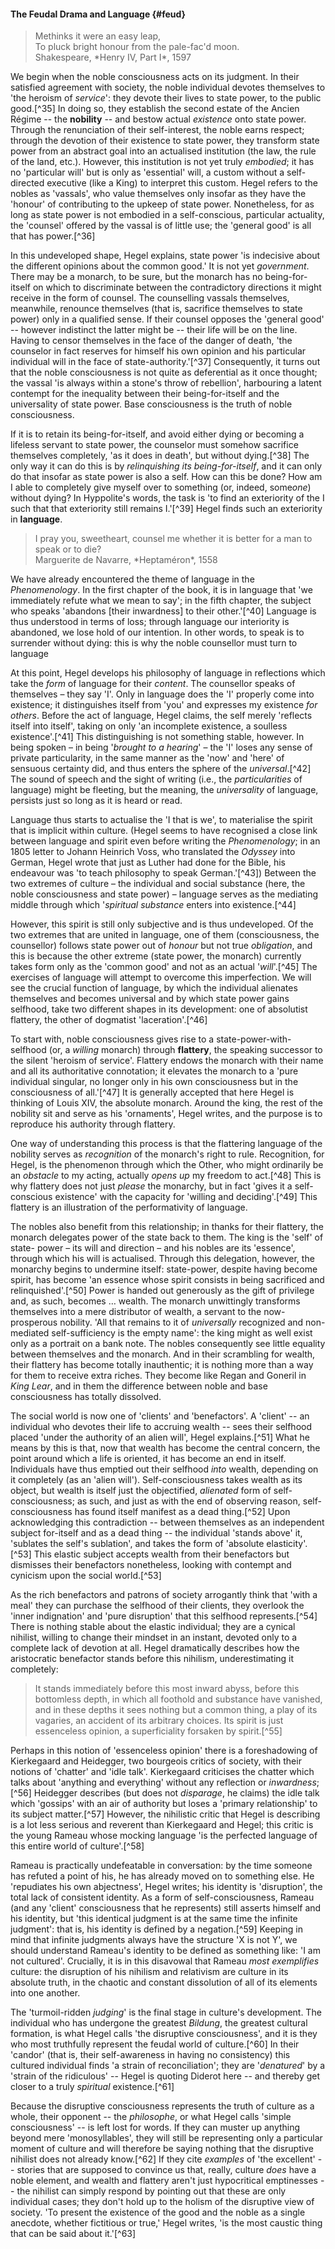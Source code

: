#### The Feudal Drama and Language {#feud}

<blockquote class="short epigraph">Methinks it were an easy leap,<br/>To pluck bright honour from the pale-fac'd moon. <footer>Shakespeare, *Henry IV, Part I*, 1597</footer></blockquote>

We begin when the noble consciousness acts on its judgment. In their satisfied
agreement with society, the noble individual devotes themselves to 'the heroism
of *service*': they devote their lives to state power, to the public good.[^35]
In doing so, they establish the second estate of the Ancien Régime -- the
**nobility** -- and bestow actual *existence* onto state power. Through the
renunciation of their self-interest, the noble earns respect; through the
devotion of their existence to state power, they transform state power from an
abstract goal into an actualised institution (the law, the rule of the land,
etc.). However, this institution is not yet truly *embodied*; it has no
'particular will' but is only as 'essential' will, a custom without a
self-directed executive (like a King) to interpret this custom. Hegel refers to
the nobles as 'vassals', who value themselves only insofar as they have the
'honour' of contributing to the upkeep of state power. Nonetheless, for as long
as state power is not embodied in a self-conscious, particular actuality, the
'counsel' offered by the vassal is of little use; the 'general good' is all that
has power.[^36]

In this undeveloped shape, Hegel explains, state power 'is indecisive about the
different opinions about the common good.' It is not yet *government*. There may
be a monarch, to be sure, but the monarch has no being-for-itself on which to
discriminate between the contradictory directions it might receive in the form
of counsel. The counselling vassals themselves, meanwhile, renounce themselves
(that is, sacrifice themselves to state power) only in a qualified sense. If
their counsel opposes the 'general good' -- however indistinct the latter might
be -- their life will be on the line. Having to censor themselves in the face of
the danger of death, 'the counselor in fact reserves for himself his own opinion
and his particular individual will in the face of state-authority.'[^37]
Consequently, it turns out that the noble consciousness is not quite as
deferential as it once thought; the vassal 'is always within a stone's throw of
rebellion', harbouring a latent contempt for the inequality between their
being-for-itself and the universality of state power. Base consciousness is the
truth of noble consciousness.

If it is to retain its being-for-itself, and avoid either dying or becoming a
lifeless servant to state power, the counselor must somehow sacrifice themselves
completely, 'as it does in death', but without dying.[^38] The only way it can
do this is by *relinquishing its being-for-itself*, and it can only do that
insofar as state power is also a self. How can this be done? How am I able to
completely give myself over to something (or, indeed, some*one*) without dying?
In Hyppolite's words, the task is 'to find an exteriority of the I such that
that exteriority still remains I.'[^39] Hegel finds such an exteriority in
**language**.

<blockquote class="epigraph">I pray you, sweetheart, counsel me whether it is better for a man to speak or to die? <footer>Marguerite de Navarre, *Heptaméron*, 1558</footer></blockquote>

We have already encountered the theme of language in the *Phenomenology*. In the
first chapter of the book, it is in language that 'we immediately refute what we
mean to say'; in the fifth chapter, the subject who speaks 'abandons [their
inwardness] to their other.'[^40] Language is thus understood in terms of loss;
through language our interiority is abandoned, we lose hold of our intention. In
other words, to speak is to surrender without dying: this is why the noble
counsellor must turn to language

At this point, Hegel develops his philosophy of language in reflections which
take the *form* of language for their *content*. The counsellor speaks of
themselves – they say 'I'. Only in language does the 'I' properly come into
existence; it distinguishes itself from 'you' and expresses my existence *for
others*. Before the act of language, Hegel claims, the self merely 'reflects
itself into itself', taking on only 'an incomplete existence, a soulless
existence'.[^41] This distinguishing is not something stable, however. In being
spoken – in being '*brought to a hearing*' – the 'I' loses any sense of private
particularity, in the same manner as the 'now' and 'here' of sensuous certainty
did, and thus enters the sphere of the *universal*.[^42] The sound of speech and
the sight of writing (i.e., the *particularities* of language) might be
fleeting, but the meaning, the *universality* of language, persists just so long
as it is heard or read.

Language thus starts to actualise the 'I that is we', to materialise the spirit
that is implicit within culture. (Hegel seems to have recognised a close link
between language and spirit even before writing the *Phenomenology*; in an 1805
letter to Johann Heinrich Voss, who translated the *Odyssey* into German, Hegel
wrote that just as Luther had done for the Bible, his endeavour was 'to teach
philosophy to speak German.'[^43]) Between the two extremes of culture – the
individual and social substance (here, the noble consciousness and state power)
– language serves as the mediating middle through which '*spiritual substance*
enters into existence.[^44]

However, this spirit is still only subjective and is thus undeveloped. Of the
two extremes that are united in language, one of them (consciousness, the
counsellor) follows state power out of *honour* but not true *obligation*, and
this is because the other extreme (state power, the monarch) currently takes
form only as the 'common good' and not as an actual '*will*'.[^45] The exercises
of language will attempt to overcome this imperfection. We will see the crucial
function of language, by which the individual alienates themselves and becomes
universal and by which state power gains selfhood, take two different shapes in
its development: one of absolutist flattery, the other of dogmatist
'laceration'.[^46]

To start with, noble consciousness gives rise to a state-power-with-selfhood
(or, a *willing* monarch) through **flattery**, the speaking successor to the
silent 'heroism of service'. Flattery endows the monarch with their name and all
its authoritative connotation; it elevates the monarch to a 'pure individual
singular, no longer only in his own consciousness but in the consciousness of
all.'[^47] It is generally accepted that here Hegel is thinking of Louis XIV,
the absolute monarch. Around the king, the rest of the nobility sit and serve as
his 'ornaments', Hegel writes, and the purpose is to reproduce his authority
through flattery.

One way of understanding this process is that the flattering language of the
nobility serves as *recognition* of the monarch's right to rule. Recognition,
for Hegel, is the phenomenon through which the Other, who might ordinarily be an
*obstacle* to my acting, actually *opens up* my freedom to act.[^48] This is why
flattery does not just *please* the monarchy, but in fact 'gives it a
self-conscious existence' with the capacity for 'willing and deciding'.[^49]
This flattery is an illustration of the performativity of language.

The nobles also benefit from this relationship; in thanks for their flattery,
the monarch delegates power of the state back to them. The king is the 'self' of
state- power – its will and direction – and his nobles are its 'essence',
through which his will is actualised. Through this delegation, however, the
monarchy begins to undermine itself: state-power, despite having become spirit,
has become 'an essence whose spirit consists in being sacrificed and
relinquished'.[^50] Power is handed out generously as the gift of privilege and,
as such, becomes … wealth. The monarch unwittingly transforms themselves into a
mere distributor of wealth, a servant to the now-prosperous nobility. 'All that
remains to it of *universally* recognized and non-mediated self-sufficiency is
the empty name': the king might as well exist only as a portrait on a bank note.
The nobles consequently see little equality between themselves and the monarch.
And in their scrambling for wealth, their flattery has become totally
inauthentic; it is nothing more than a way for them to receive extra riches.
They become like Regan and Goneril in *King Lear*, and in them the difference
between noble and base consciousness has totally dissolved.

The social world is now one of 'clients' and 'benefactors'. A 'client' -- an
individual who devotes their life to accruing wealth -- sees their selfhood
placed 'under the authority of an alien will', Hegel explains.[^51] What he
means by this is that, now that wealth has become the central concern, the point
around which a life is oriented, it has become an end in itself. Individuals
have thus emptied out their selfhood *into* wealth, depending on it completely
(as an 'alien will'). Self-consciousness takes wealth as its object, but wealth
is itself just the objectified, *alienated* form of self-consciousness; as such,
and just as with the end of observing reason, self-consciousness has found
itself manifest as a dead thing.[^52] Upon acknowledging this contradiction --
between themselves as an independent subject for-itself and as a dead thing --
the individual 'stands above' it, 'sublates the self's sublation', and takes the
form of 'absolute elasticity'.[^53] This elastic subject accepts wealth from
their benefactors but dismisses their benefactors nonetheless, looking with
contempt and cynicism upon the social world.[^53]

As the rich benefactors and patrons of society arrogantly think that 'with a
meal' they can purchase the selfhood of their clients, they overlook the 'inner
indignation' and 'pure disruption' that this selfhood represents.[^54] There is
nothing stable about the elastic individual; they are a cynical nihilist,
willing to change their mindset in an instant, devoted only to a complete lack
of devotion at all. Hegel dramatically describes how the aristocratic
benefactor stands before this nihilism, underestimating it completely:

> It stands immediately before this most inward abyss, before this bottomless
> depth, in which all foothold and substance have vanished, and in these depths
> it sees nothing but a common thing, a play of its vagaries, an accident of its
> arbitrary choices. Its spirit is just essenceless opinion, a superficiality
> forsaken by spirit.[^55]

Perhaps in this notion of 'essenceless opinion' there is a foreshadowing of
Kierkegaard and Heidegger, two bourgeois critics of society, with their notions
of 'chatter' and 'idle talk'. Kierkegaard criticises the chatter which talks
about 'anything and everything' without any reflection or *inwardness*;[^56]
Heidegger describes (but does not *disparage*, he claims) the idle talk which
'gossips' with an air of authority but loses a 'primary relationship' to its
subject matter.[^57] However, the nihilistic critic that Hegel is describing is
a lot less serious and reverent than Kierkegaard and Hegel; this critic is the
young Rameau whose mocking language 'is the perfected language of this entire
world of culture'.[^58]

Rameau is practically undefeatable in conversation: by the time someone has
refuted a point of his, he has already moved on to something else. He
'repudiates his own abjectness', Hegel writes; his identity is 'disruption', the
total lack of consistent identity. As a form of self-consciousness, Rameau (and
any 'client' consciousness that he represents) still asserts himself and his
identity, but 'this identical judgment is at the same time the infinite
judgment': that is, his identity is defined by a negation.[^59] Keeping in mind
that infinite judgments always have the structure 'X is not Y', we should
understand Rameau's identity to be defined as something like: 'I am not
cultured'. Crucially, it is in this disavowal that Rameau *most exemplifies*
culture: the disruption of his nihilism and relativism are culture in its
absolute truth, in the chaotic and constant dissolution of all of its elements
into one another.

The 'turmoil-ridden *judging*' is the final stage in culture's development. The
individual who has undergone the greatest *Bildung*, the greatest cultural
formation, is what Hegel calls 'the disruptive consciousness', and it is they
who most truthfully represent the feudal world of culture.[^60] In their
'candor' (that is, their self-awareness in having no consistency) this cultured
individual finds 'a strain of reconciliation'; they are '*denatured*' by a 'strain
of the ridiculous' -- Hegel is quoting Diderot here -- and thereby get closer to
a truly *spiritual* existence.[^61]

Because the disruptive consciousness represents the truth of culture as a whole,
their opponent -- the *philosophe*, or what Hegel calls 'simple consciousness'
-- is left lost for words. If they can muster up anything beyond mere
'monosyllables', they will still be representing only a particular moment of
culture and will therefore be saying nothing that the disruptive nihilist does
not already know.[^62] If they cite *examples* of 'the excellent' -- stories
that are supposed to convince us that, really, culture *does* have a noble
element, and wealth and flattery aren't just hypocritical emptinesses -- the
nihilist can simply respond by pointing out that these are only individual
cases; they don't hold up to the holism of the disruptive view of society. 'To
present the existence of the good and the noble as a single anecdote, whether
fictitious or true,' Hegel writes, 'is the most caustic thing that can be said
about it.'[^63]
